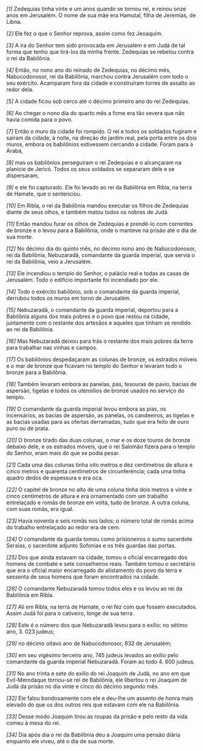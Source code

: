 *[1]* Zedequias tinha vinte e um anos quando se tornou rei, e reinou onze anos em Jerusalém. O nome de sua mãe era Hamutal, filha de Jeremias, de Libna.

*[2]* Ele fez o que o Senhor reprova, assim como fez Jeoaquim.

*[3]* A ira do Senhor tem sido provocada em Jerusalém e em Judá de tal forma que tenho que tirá-los da minha frente. Zedequias se rebelou contra o rei da Babilônia.

*[4]* Então, no nono ano do reinado de Zedequias, no décimo mês, Nabucodonosor, rei da Babilônia, marchou contra Jerusalém com todo o seu exército. Acamparam fora da cidade e construíram torres de assalto ao redor dela.

*[5]* A cidade ficou sob cerco até o décimo primeiro ano do rei Zedequias.

*[6]* Ao chegar o nono dia do quarto mês a fome era tão severa que não havia comida para o povo.

*[7]* Então o muro da cidade foi rompido. O rei e todos os soldados fugiram e saíram da cidade, à noite, na direção do jardim real, pela porta entre os dois muros, embora os babilônios estivessem cercando a cidade. Foram para a Arabá,

*[8]* mas os babilônios perseguiram o rei Zedequias e o alcançaram na planície de Jericó. Todos os seus soldados se separaram dele e se dispersaram,

*[9]* e ele foi capturado. Ele foi levado ao rei da Babilônia em Ribla, na terra de Hamate, que o sentenciou.

*[10]* Em Ribla, o rei da Babilônia mandou executar os filhos de Zedequias diante de seus olhos, e também matou todos os nobres de Judá.

*[11]* Então mandou furar os olhos de Zedequias e prendê-lo com correntes de bronze e o levou para a Babilônia, onde o manteve na prisão até o dia de sua morte.

*[12]* No décimo dia do quinto mês, no décimo nono ano de Nabucodonosor, rei da Babilônia, Nebuzaradã, comandante da guarda imperial, que servia o rei da Babilônia, veio a Jerusalém.

*[13]* Ele incendiou o templo do Senhor, o palácio real e todas as casas de Jerusalém. Todo o edifício importante foi incendiado por ele.

*[14]* Todo o exército babilônio, sob o comandante da guarda imperial, derrubou todos os muros em torno de Jerusalém.

*[15]* Nebuzaradã, o comandante da guarda imperial, deportou para a Babilônia alguns dos mais pobres e o povo que restou na cidade, juntamente com o restante dos artesãos e aqueles que tinham se rendido ao rei da Babilônia.

*[16]* Mas Nebuzaradã deixou para trás o restante dos mais pobres da terra para trabalhar nas vinhas e campos.

*[17]* Os babilônios despedaçaram as colunas de bronze, os estrados móveis e o mar de bronze que ficavam no templo do Senhor e levaram todo o bronze para a Babilônia.

*[18]* Também levaram embora as panelas, pás, tesouras de pavio, bacias de aspersão, tigelas e todos os utensílios de bronze usados no serviço do templo.

*[19]* O comandante da guarda imperial levou embora as pias, os incensários, as bacias de aspersão, as panelas, os candeeiros, as tigelas e as bacias usadas para as ofertas derramadas, tudo que era feito de ouro puro ou de prata.

*[20]* O bronze tirado das duas colunas, o mar e os doze touros de bronze debaixo dele, e os estrados móveis, que o rei Salomão fizera para o templo do Senhor, eram mais do que se podia pesar.

*[21]* Cada uma das colunas tinha oito metros e dez centímetros de altura e cinco metros e quarenta centímetros de circunferência; cada uma tinha quadro dedos de espessura e era oca.

*[22]* O capitel de bronze no alto de uma coluna tinha dois metros e vinte e cinco centímetros de altura e era ornamentado com um trabalho entrelaçado e romãs de bronze em volta, tudo de bronze. A outra coluna, com suas romãs, era igual.

*[23]* Havia noventa e seis romãs nos lados; o número total de romãs acima do trabalho entrelaçado ao redor era de cem.

*[24]* O comandante da guarda tomou como prisioneiros o sumo sacerdote Seraías, o sacerdote adjunto Sofonias e os três guardas das portas.

*[25]* Dos que ainda estavam na cidade, tomou o oficial encarregado dos homens de combate e sete conselheiros reais. Também tomou o secretário que era o oficial maior encarregado do alistamento do povo da terra e sessenta de seus homens que foram encontrados na cidade.

*[26]* O comandante Nebuzaradã tomou todos eles e os levou ao rei da Babilônia em Ribla.

*[27]* Ali em Ribla, na terra de Hamate, o rei fez com que fossem executados. Assim Judá foi para o cativeiro, longe de sua terra.

*[28]* Este é o número dos que Nebuzaradã levou para o exílio: no sétimo ano, 3. 023 judeus;

*[29]* no décimo oitavo ano de Nabucodonosor, 832 de Jerusalém;

*[30]* em seu vigésimo terceiro ano, 745 judeus levados ao exílio pelo comandante da guarda imperial Nebuzaradã. Foram ao todo 4. 600 judeus.

*[31]* No ano trinta e sete do exílio do rei Joaquim de Judá, no ano em que Evil-Merodaque tornou-se rei de Babilônia, ele libertou o rei Joaquim de Judá da prisão no dia vinte e cinco do décimo segundo mês.

*[32]* Ele falou bondosamente com ele e deu-lhe um assento de honra mais elevado do que os dos outros reis que estavam com ele na Babilônia.

*[33]* Desse modo Joaquim tirou as roupas da prisão e pelo resto da vida comeu à mesa do rei.

*[34]* Dia após dia o rei da Babilônia deu a Joaquim uma pensão diária enquanto ele viveu, até o dia de sua morte.

